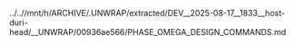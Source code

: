 ../..//mnt/h/ARCHIVE/.UNWRAP/extracted/DEV__2025-08-17__1833__host-duri-head/__UNWRAP/00936ae566/PHASE_OMEGA_DESIGN_COMMANDS.md